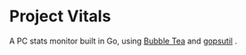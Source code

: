 # Project Vitals
A PC stats monitor built in Go, using [Bubble Tea](https://github.com/charmbracelet/bubbletea) and [gopsutil](https://github.com/shirou/gopsutil) .

